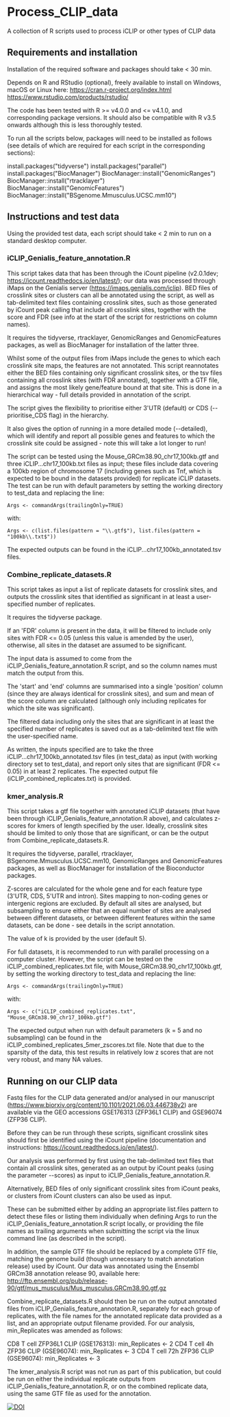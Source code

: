 # Process_CLIP_data
A collection of R scripts used to process iCLIP or other types of CLIP data

## Requirements and installation

Installation of the required software and packages should take < 30 min.

Depends on R and RStudio (optional), freely available to install on Windows, macOS or Linux here: 
https://cran.r-project.org/index.html
https://www.rstudio.com/products/rstudio/

The code has been tested with R >= v4.0.0 and <= v4.1.0, and corresponding package versions. It should also be compatible with R v3.5 onwards although this is less thoroughly tested.

To run all the scripts below, packages will need to be installed as follows (see details of which are required for each script in the corresponding sections):

install.packages("tidyverse")
install.packages("parallel")
install.packages("BiocManager")
BiocManager::install("GenomicRanges")
BiocManager::install("rtracklayer")
BiocManager::install("GenomicFeatures")
BiocManager::install("BSgenome.Mmusculus.UCSC.mm10") 


## Instructions and test data

Using the provided test data, each script should take < 2 min to run on a standard desktop computer. 

### iCLIP_Genialis_feature_annotation.R

This script takes data that has been through the iCount pipeline (v2.0.1dev; https://icount.readthedocs.io/en/latest/); our data was processed through iMaps on the Genialis server (https://imaps.genialis.com/iclip). BED files of crosslink sites or clusters can all be annotated using the script, as well as tab-delimited text files containing crosslink sites, such as those generated by iCount peak calling that include all crosslink sites, together with the score and FDR (see info at the start of the script for restrictions on column names).

It requires the tidyverse, rtracklayer, GenomicRanges and GenomicFeatures packages, as well as BiocManager for installation of the latter three.

Whilst some of the output files from iMaps include the genes to which each crosslink site maps, the features are not annotated. This script reannotates either the BED files containing only significant crosslink sites, or the tsv files containing all crosslink sites (with FDR annotated), together with a GTF file, and assigns the most likely gene/feature bound at that site. This is done in a hierarchical way - full details provided in annotation of the script. 

The script gives the flexibility to prioritise either 3'UTR (default) or CDS (--prioritise_CDS flag) in the hierarchy.

It also gives the option of running in a more detailed mode (--detailed), which will identify and report all possible genes and features to which the crosslink site could be assigned - note this will take a lot longer to run! 

The script can be tested using the Mouse_GRCm38.90_chr17_100kb.gtf and three iCLIP...chr17_100kb.txt files as input; these files include data covering a 100kb region of chromosome 17 (including genes such as Tnf, which is expected to be bound in the datasets provided) for replicate iCLIP datasets. The test can be run with default parameters by setting the working directory to test_data and replacing the line:
```
Args <- commandArgs(trailingOnly=TRUE)
```
with:
```
Args <- c(list.files(pattern = "\\.gtf$"), list.files(pattern = "100kb\\.txt$"))
```

The expected outputs can be found in the iCLIP...chr17_100kb_annotated.tsv files. 



### Combine_replicate_datasets.R

This script takes as input a list of replicate datasets for crosslink sites, and outputs the crosslink sites that identified as significant in at least a user-specified number of replicates. 

It requires the tidyverse package.

If an 'FDR' column is present in the data, it will be filtered to include only sites with FDR <= 0.05 (unless this value is amended by the user), otherwise, all sites in the dataset are assumed to be significant. 

The input data is assumed to come from the iCLIP_Genialis_feature_annotation.R script, and so the column names must match the output from this. 

The 'start' and 'end' columns are summarised into a single 'position' column (since they are always identical for crosslink sites), and sum and mean of the score column are calculated (although only including replicates for which the site was significant).

The filtered data including only the sites that are significant in at least the specified number of replicates is saved out as a tab-delimited text file with the user-specified name.

As written, the inputs specified are to take the three iCLIP...chr17_100kb_annotated.tsv files (in test_data) as input (with working directory set to test_data), and report only sites that are significant (FDR <= 0.05) in at least 2 replicates. The expected output file (iCLIP_combined_replicates.txt) is provided.


### kmer_analysis.R

This script takes a gtf file together with annotated iCLIP datasets (that have been through iCLIP_Genialis_feature_annotation.R above), and calculates z-scores for kmers of length specified by the user. Ideally, crosslink sites should be limited to only those that are significant, or can be the output from Combine_replicate_datasets.R. 

It requires the tidyverse, parallel, rtracklayer, BSgenome.Mmusculus.UCSC.mm10, GenomicRanges and GenomicFeatures packages, as well as BiocManager for installation of the Bioconductor packages.

Z-scores are calculated for the whole gene and for each feature type (3'UTR, CDS, 5'UTR and intron). Sites mapping to non-coding genes or intergenic regions are excluded. By default all sites are analysed, but subsampling to ensure either that an equal number of sites are analysed between different datasets, or between different features within the same datasets, can be done - see details in the script annotation.

The value of k is provided by the user (default 5).

For full datasets, it is recommended to run with parallel processing on a computer cluster. However, the script can be tested on the iCLIP_combined_replicates.txt file, with Mouse_GRCm38.90_chr17_100kb.gtf, by setting the working directory to test_data and replacing the line:

```
Args <- commandArgs(trailingOnly=TRUE)
```
with:
```
Args <- c("iCLIP_combined_replicates.txt", "Mouse_GRCm38.90_chr17_100kb.gtf")
```

The expected output when run with default parameters (k = 5 and no subsampling) can be found in the iCLIP_combined_replicates_5mer_zscores.txt file. Note that due to the sparsity of the data, this test results in relatively low z scores that are not very robust, and many NA values.


## Running on our CLIP data

Fastq files for the CLIP data generated and/or analysed in our manuscript (https://www.biorxiv.org/content/10.1101/2021.06.03.446738v2) are available via the GEO accessions GSE176313 (ZFP36L1 CLIP) and GSE96074 (ZFP36 CLIP).

Before they can be run through these scripts, significant crosslink sites should first be identified using the iCount pipeline (documentation and instructions: https://icount.readthedocs.io/en/latest/).

Our analysis was performed by first using the tab-delimited text files that contain all crosslink sites, generated as an output by iCount peaks (using the parameter --scores) as input to iCLIP_Genialis_feature_annotation.R.

Alternatively, BED files of only significant crosslink sites from iCount peaks, or clusters from iCount clusters can also be used as input. 

These can be submitted either by adding an appropriate list.files pattern to detect these files or listing them individually when defining Args to run the iCLIP_Genialis_feature_annotation.R script locally, or providing the file names as trailing arguments when submitting the script via the linux command line (as described in the script). 

In addition, the sample GTF file should be replaced by a complete GTF file, matching the genome build (though unnecessary to match annotation release) used by iCount. Our data was annotated using the Ensembl GRCm38 annotation release 90, available here:
http://ftp.ensembl.org/pub/release-90/gtf/mus_musculus/Mus_musculus.GRCm38.90.gtf.gz


Combine_replicate_datasets.R should then be run on the output annotated files from iCLIP_Genialis_feature_annotation.R, separately for each group of replicates, with the file names for the annotated replicate data provided as a list, and an appropriate output filename provided. For our analysis, min_Replicates was amended as follows:

CD8 T cell ZFP36L1 CLIP (GSE176313): min_Replicates <- 2
CD4 T cell 4h ZFP36 CLIP (GSE96074): min_Replicates <- 3
CD4 T cell 72h ZFP36 CLIP (GSE96074): min_Replicates <- 3


The kmer_analysis.R script was not run as part of this publication, but could be run on either the individual replicate outputs from iCLIP_Genialis_feature_annotation.R, or on the combined replicate data, using the same GTF file as used for the annotation.


[![DOI](https://zenodo.org/badge/386996690.svg)](https://zenodo.org/badge/latestdoi/386996690)
